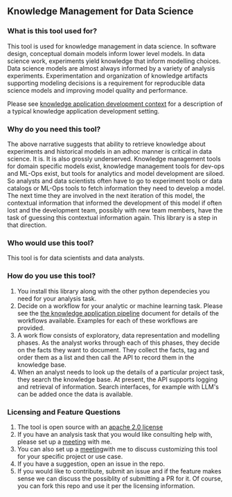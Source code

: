## Knowledge Management for Data Science

### What is this tool used for?

This tool is used for knowledge management in data science. In software design, conceptual domain models inform lower level models. In data science work, experiments yield knowledge that inform modelling choices. Data science models are almost always informed by a variety of analysis experiments. Experimentation and organization of knowledge artifacts supporting modeling decisions is a requirement for reproducible data science models and improving model quality and performance.

Please see [knowledge application development context](/feature_documentation/knowledge_management_in_DS.md ) for a description of a typical knowledge application development setting.

### Why do you need this tool?

The above narrative suggests that ability to retrieve knowledge about experiments and historical models in an adhoc manner is critical in data science. It is. It is also grossly underserved. Knowledge management tools for domain specific models exist, knowledge management tools for dev-ops and ML-Ops exist, but tools for analytics and model development are siloed. So analysts and data scientists often have to go to experiment tools or data catalogs or ML-Ops tools to fetch information they need to develop a model. The next time they are involved in the next iteration of this model, the contextual information that informed the development of this model if often lost and the development team, possibly with new team members, have the task of guessing this contextual information again. This library is a step in that direction.

### Who would use this tool?

This tool is for data scientists and data analysts.

### How do you use this tool?

1. You install this library along with the other python dependecies you need for your analysis task.
2. Decide on a workflow for your analytic or machine learning task. Please see the [the knowledge application pipeline](/feature_documentation/km_app_pipeline.md) document for details of the workflows available. Examples for each of these workflows are provided.
3. A work flow consists of exploratory, data representation and modelling phases. As the analyst works through each of this phases, they decide on the facts they want to document. They collect the facts, tag and order them as a list and then call the API to record them in the knowledge base.
4. When an analyst needs to look up the details of a particular project task, they search the knowledge base. At present, the API supports logging and retrieval of information. Search interfaces, for example with LLM's can be added once the data is available.

### Licensing and Feature Questions


1. The tool is open source with an [apache 2.0 license](https://www.apache.org/licenses/LICENSE-2.0.txt)
2. If you have an analysis task that you would like consulting help with, please set up a [meeting](https://calendly.com/rajiv-sambasivan/help-with-kmds-feature) with me.
3. You can also set up a [meeting](https://calendly.com/rajiv-sambasivan/help-with-kmds-feature)with me to discuss customizing this tool for your specific project or use case.
4. If you have a suggestion, open an issue in the repo.
5. If you would like to contribute, submit an issue and if the feature makes sense we can discuss the possiblity of submitting a PR for it. Of course, you can fork this repo and use it per the licensing information.
